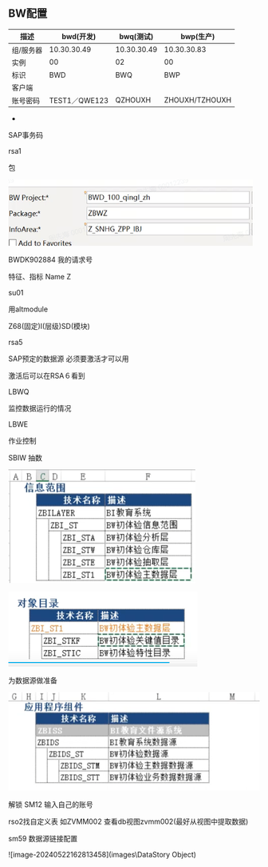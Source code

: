 ## BW配置

| 描述      | bwd(开发)     | bwq(测试)   | bwp(生产)      |
| --------- | ------------- | ----------- | -------------- |
| 组/服务器 | 10.30.30.49   | 10.30.30.49 | 10.30.30.83    |
| 实例      | 00            | 02          | 00             |
| 标识      | BWD           | BWQ         | BWP            |
| 客户端    |               |             |                |
| 账号密码  | TEST1／QWE123 | QZHOUXH     | ZHOUXH/TZHOUXH |

- 

SAP事务码

rsa1



包

![image-20240514085021477](images\BW包.png)



BWDK902884 我的请求号

特征、指标 Name Z





su01

用altmodule

Z68(固定)I(层级)SD(模块)





rsa5

SAP预定的数据源  必须要激活才可以用

激活后可以在RSA６看到



LBWQ

监控数据运行的情况

LBWE

作业控制



SBIW 抽数





![image-20240514105255244](images\信息范围.png)

![image-20240514105316137](images\对象目录.png)

为数据源做准备

![image-20240514105626388](images\应用程序主键.png)



解锁 SM12 输入自己的账号



rso2找自定义表  如ZVMM002 查看db视图zvmm002(最好从视图中提取数据)



sm59 数据源链接配置







![image-20240522162813458](images\DataStory Object)

